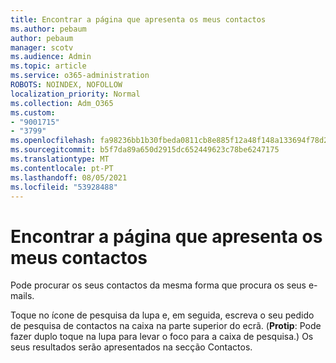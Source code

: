 ```yaml
---
title: Encontrar a página que apresenta os meus contactos
ms.author: pebaum
author: pebaum
manager: scotv
ms.audience: Admin
ms.topic: article
ms.service: o365-administration
ROBOTS: NOINDEX, NOFOLLOW
localization_priority: Normal
ms.collection: Adm_O365
ms.custom:
- "9001715"
- "3799"
ms.openlocfilehash: fa98236bb1b30fbeda0811cb8e885f12a48f148a133694f78d2029489bf2be24
ms.sourcegitcommit: b5f7da89a650d2915dc652449623c78be6247175
ms.translationtype: MT
ms.contentlocale: pt-PT
ms.lasthandoff: 08/05/2021
ms.locfileid: "53928488"
---
```

# <a name="find-the-page-that-shows-my-contacts"></a>Encontrar a página que apresenta os meus contactos

Pode procurar os seus contactos da mesma forma que procura os seus e-mails.
 
Toque no ícone de pesquisa da lupa e, em seguida, escreva o seu pedido de pesquisa de contactos na caixa na parte superior do ecrã. (**Protip**: Pode fazer duplo toque na lupa para levar o foco para a caixa de pesquisa.) Os seus resultados serão apresentados na secção Contactos.
